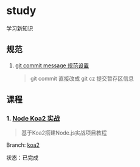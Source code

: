 # study
学习新知识



## 规范

1. [git commit message 规范设置](./readme/git_cmmit_message.md)

   > git commit 直接改成 git cz 提交暂存区信息






## 课程

### 1. [Node Koa2 实战](https://github.com/ikcamp/koa2-tutorial)

>  基于Koa2搭建Node.js实战项目教程

Branch:  [koa2](https://github.com/sumaolin/study/tree/koa2) 

状态：已完成